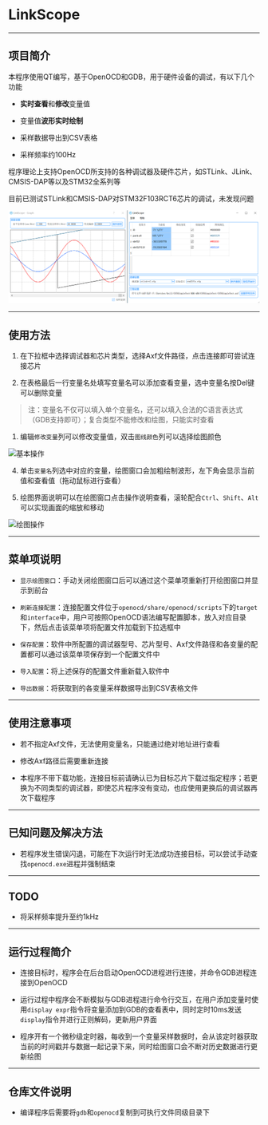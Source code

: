 # LinkScope

---

## 项目简介

本程序使用QT编写，基于OpenOCD和GDB，用于硬件设备的调试，有以下几个功能

* **实时查看**和**修改**变量值

* 变量值**波形实时绘制**

* 采样数据导出到CSV表格

* 采样频率约100Hz

程序理论上支持OpenOCD所支持的各种调试器及硬件芯片，如STLink、JLink、CMSIS-DAP等以及STM32全系列等

目前已测试STLink和CMSIS-DAP对STM32F103RCT6芯片的调试，未发现问题

![运行演示](imgs/run-demo.png)

---

## 使用方法

1. 在下拉框中选择调试器和芯片类型，选择Axf文件路径，点击连接即可尝试连接芯片

2. 在表格最后一行变量名处填写变量名可以添加查看变量，选中变量名按Del键可以删除变量

> 注：变量名不仅可以填入单个变量名，还可以填入合法的C语言表达式（GDB支持即可）；复合类型不能修改和绘图，只能实时查看

1. 编辑`修改变量`列可以修改变量值，双击`图线颜色`列可以选择绘图颜色

![基本操作](imgs/simp-oper.gif)

4. 单击`变量名`列选中对应的变量，绘图窗口会加粗绘制波形，左下角会显示当前值和查看值（拖动鼠标进行查看）

5. 绘图界面说明可以在绘图窗口点击操作说明查看，滚轮配合`Ctrl`、`Shift`、`Alt`可以实现画面的缩放和移动

![绘图操作](imgs/graph-oper.gif)

---

## 菜单项说明

* `显示绘图窗口`：手动关闭绘图窗口后可以通过这个菜单项重新打开绘图窗口并显示到前台

* `刷新连接配置`：连接配置文件位于`openocd/share/openocd/scripts`下的`target`和`interface`中，用户可按照OpenOCD语法编写配置脚本，放入对应目录下，然后点击该菜单项将配置文件加载到下拉选框中

* `保存配置`：软件中所配置的调试器型号、芯片型号、Axf文件路径和各变量的配置都可以通过该菜单项保存到一个配置文件中

* `导入配置`：将上述保存的配置文件重新载入软件中

* `导出数据`：将获取到的各变量采样数据导出到CSV表格文件

---

## 使用注意事项

* 若不指定Axf文件，无法使用变量名，只能通过绝对地址进行查看

* 修改Axf路径后需要重新连接

* 本程序不带下载功能，连接目标前请确认已为目标芯片下载过指定程序；若更换为不同类型的调试器，即使芯片程序没有变动，也应使用更换后的调试器再次下载程序

---

## 已知问题及解决方法

* 若程序发生错误闪退，可能在下次运行时无法成功连接目标，可以尝试手动查找`openocd.exe`进程并强制结束

---

## TODO

* 将采样频率提升至约1kHz

---

## 运行过程简介

* 连接目标时，程序会在后台启动OpenOCD进程进行连接，并命令GDB进程连接到OpenOCD

* 运行过程中程序会不断模拟与GDB进程进行命令行交互，在用户添加变量时使用`display expr`指令将变量添加到GDB的查看表中，同时定时10ms发送`display`指令并进行正则解码，更新用户界面

* 程序开有一个微秒级定时器，每收到一个变量采样数据时，会从该定时器获取当前的时间戳并与数据一起记录下来，同时绘图窗口会不断对历史数据进行更新绘图

---

## 仓库文件说明

* 编译程序后需要将`gdb`和`openocd`复制到可执行文件同级目录下
